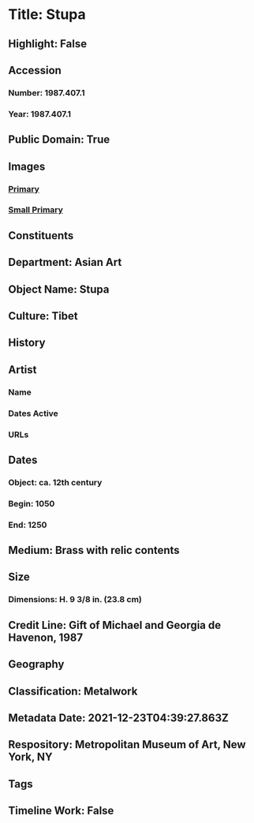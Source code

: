 # Title: Stupa
## Highlight: False
## Accession
### Number: 1987.407.1
### Year: 1987.407.1
## Public Domain: True
## Images
### [Primary](https://images.metmuseum.org/CRDImages/as/original/1987_407_1.JPG)
### [Small Primary](https://images.metmuseum.org/CRDImages/as/web-large/1987_407_1.JPG)
## Constituents
## Department: Asian Art
## Object Name: Stupa
## Culture: Tibet
## History
## Artist
### Name
### Dates Active
### URLs
## Dates
### Object: ca. 12th century
### Begin: 1050
### End: 1250
## Medium: Brass with relic contents
## Size
### Dimensions: H. 9 3/8 in. (23.8 cm)
## Credit Line: Gift of Michael and Georgia de Havenon, 1987
## Geography
## Classification: Metalwork
## Metadata Date: 2021-12-23T04:39:27.863Z
## Respository: Metropolitan Museum of Art, New York, NY
## Tags
## Timeline Work: False